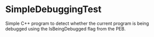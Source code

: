 # SimpleDebuggingTest
Simple C++ program to detect whether the current program is being debugged using the IsBeingDebugged flag from the PEB.
